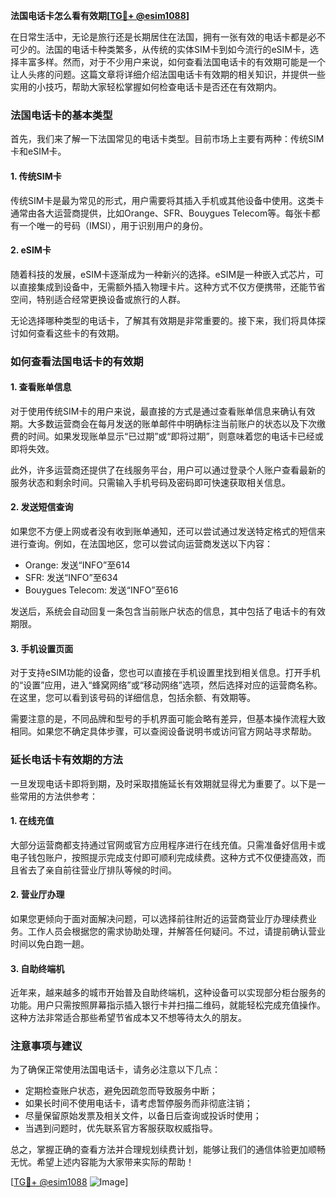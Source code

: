 **法国电话卡怎么看有效期[[TG💪+ @esim1088](https://t.me/s/esim1088)]**

在日常生活中，无论是旅行还是长期居住在法国，拥有一张有效的电话卡都是必不可少的。法国的电话卡种类繁多，从传统的实体SIM卡到如今流行的eSIM卡，选择丰富多样。然而，对于不少用户来说，如何查看法国电话卡的有效期可能是一个让人头疼的问题。这篇文章将详细介绍法国电话卡有效期的相关知识，并提供一些实用的小技巧，帮助大家轻松掌握如何检查电话卡是否还在有效期内。

### 法国电话卡的基本类型

首先，我们来了解一下法国常见的电话卡类型。目前市场上主要有两种：传统SIM卡和eSIM卡。

#### 1. 传统SIM卡
传统SIM卡是最为常见的形式，用户需要将其插入手机或其他设备中使用。这类卡通常由各大运营商提供，比如Orange、SFR、Bouygues Telecom等。每张卡都有一个唯一的号码（IMSI），用于识别用户的身份。

#### 2. eSIM卡
随着科技的发展，eSIM卡逐渐成为一种新兴的选择。eSIM是一种嵌入式芯片，可以直接集成到设备中，无需额外插入物理卡片。这种方式不仅方便携带，还能节省空间，特别适合经常更换设备或旅行的人群。

无论选择哪种类型的电话卡，了解其有效期是非常重要的。接下来，我们将具体探讨如何查看这些卡的有效期。

### 如何查看法国电话卡的有效期

#### 1. 查看账单信息
对于使用传统SIM卡的用户来说，最直接的方式是通过查看账单信息来确认有效期。大多数运营商会在每月发送的账单邮件中明确标注当前账户的状态以及下次缴费的时间。如果发现账单显示“已过期”或“即将过期”，则意味着您的电话卡已经或即将失效。

此外，许多运营商还提供了在线服务平台，用户可以通过登录个人账户查看最新的服务状态和剩余时间。只需输入手机号码及密码即可快速获取相关信息。

#### 2. 发送短信查询
如果您不方便上网或者没有收到账单通知，还可以尝试通过发送特定格式的短信来进行查询。例如，在法国地区，您可以尝试向运营商发送以下内容：

- Orange: 发送“INFO”至614
- SFR: 发送“INFO”至634
- Bouygues Telecom: 发送“INFO”至616

发送后，系统会自动回复一条包含当前账户状态的信息，其中包括了电话卡的有效期限。

#### 3. 手机设置页面
对于支持eSIM功能的设备，您也可以直接在手机设置里找到相关信息。打开手机的“设置”应用，进入“蜂窝网络”或“移动网络”选项，然后选择对应的运营商名称。在这里，您可以看到该号码的详细信息，包括余额、有效期等。

需要注意的是，不同品牌和型号的手机界面可能会略有差异，但基本操作流程大致相同。如果您不确定具体步骤，可以查阅设备说明书或访问官方网站寻求帮助。

### 延长电话卡有效期的方法

一旦发现电话卡即将到期，及时采取措施延长有效期就显得尤为重要了。以下是一些常用的方法供参考：

#### 1. 在线充值
大部分运营商都支持通过官网或官方应用程序进行在线充值。只需准备好信用卡或电子钱包账户，按照提示完成支付即可顺利完成续费。这种方式不仅便捷高效，而且省去了亲自前往营业厅排队等候的时间。

#### 2. 营业厅办理
如果您更倾向于面对面解决问题，可以选择前往附近的运营商营业厅办理续费业务。工作人员会根据您的需求协助处理，并解答任何疑问。不过，请提前确认营业时间以免白跑一趟。

#### 3. 自助终端机
近年来，越来越多的城市开始普及自助终端机，这种设备可以实现部分柜台服务的功能。用户只需按照屏幕指示插入银行卡并扫描二维码，就能轻松完成充值操作。这种方法非常适合那些希望节省成本又不想等待太久的朋友。

### 注意事项与建议

为了确保正常使用法国电话卡，请务必注意以下几点：

- 定期检查账户状态，避免因疏忽而导致服务中断；
- 如果长时间不使用电话卡，请考虑暂停服务而非彻底注销；
- 尽量保留原始发票及相关文件，以备日后查询或投诉时使用；
- 当遇到问题时，优先联系官方客服获取权威指导。

总之，掌握正确的查看方法并合理规划续费计划，能够让我们的通信体验更加顺畅无忧。希望上述内容能为大家带来实际的帮助！

[[TG💪+ @esim1088](https://t.me/s/esim1088) ![Image](https://i.postimg.cc/4NQfJmqS/Snipaste-2025-05-13-00-14-12.png)]